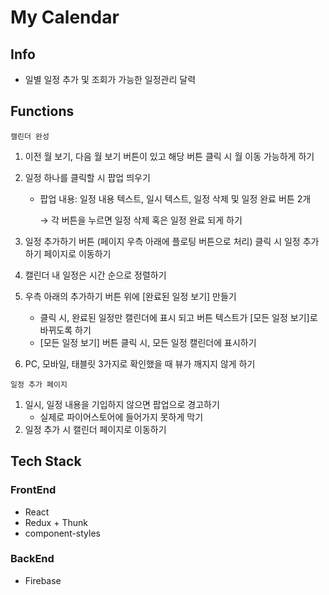 # My Calendar

## Info
- 일별 일정 추가 및 조회가 가능한 일정관리 달력

## Functions
`캘린더 완성`

1. 이전 월 보기, 다음 월 보기 버튼이 있고 해당 버튼 클릭 시 월 이동 가능하게 하기
2. 일정 하나를 클릭할 시 팝업 띄우기
    - 팝업 내용: 일정 내용 텍스트, 일시 텍스트, 일정 삭제 및 일정 완료 버튼 2개
        
        → 각 버튼을 누르면 일정 삭제 혹은 일정 완료 되게 하기
        
3. 일정 추가하기 버튼 (페이지 우측 아래에 플로팅 버튼으로 처리) 클릭 시 일정 추가하기 페이지로 이동하기
4. 캘린더 내 일정은 시간 순으로 정렬하기
5. 우측 아래의 추가하기 버튼 위에 [완료된 일정 보기] 만들기
    - 클릭 시, 완료된 일정만 캘린더에 표시 되고 버튼 텍스트가 [모든 일정 보기]로 바뀌도록 하기
    - [모든 일정 보기] 버튼 클릭 시, 모든 일정 캘린더에 표시하기

6. PC, 모바일, 태블릿 3가지로 확인했을 때 뷰가 깨지지 않게 하기

`일정 추가 페이지`

1. 일시, 일정 내용을 기입하지 않으면 팝업으로 경고하기
    - 실제로 파이어스토어에 들어가지 못하게 막기
2. 일정 추가 시 캘린더 페이지로 이동하기

## Tech Stack
### FrontEnd
- React
- Redux + Thunk
- component-styles

### BackEnd
- Firebase
